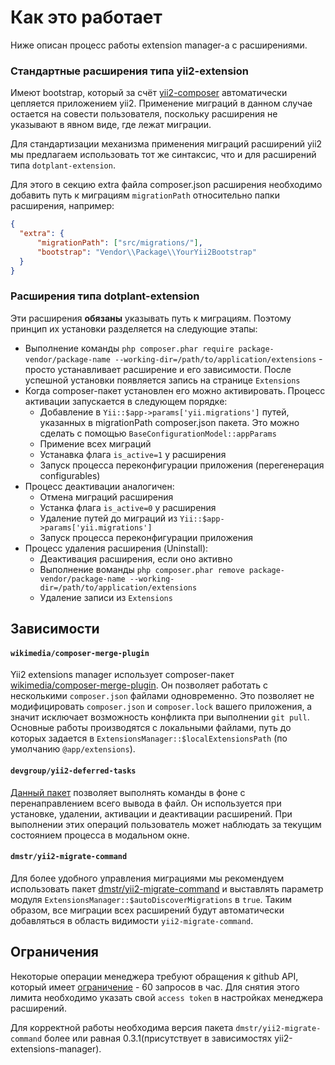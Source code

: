 Как это работает
================

Ниже описан процесс работы extension manager-а с расширениями.

### Стандартные расширения типа yii2-extension

Имеют bootstrap, который за счёт [yii2-composer](https://github.com/yiisoft/yii2-composer) автоматически цепляется приложением yii2.
Применение миграций в данном случае остается на совести пользователя, поскольку расширения не указывают в явном виде, где лежат миграции.

Для стандартизации механизма применения миграций расширений yii2 мы предлагаем использовать тот же синтаксис, что и для расширений типа `dotplant-extension`.

Для этого в секцию extra файла composer.json расширения необходимо добавить путь к миграциям `migrationPath` относительно папки расширения, например:

```json
{
  "extra": {
      "migrationPath": ["src/migrations/"],
      "bootstrap": "Vendor\\Package\\YourYii2Bootstrap"
  }
}
```

### Расширения типа dotplant-extension

Эти расширения **обязаны** указывать путь к миграциям. Поэтому принцип их установки разделяется на следующие этапы:

- Выполнение команды `php composer.phar require package-vendor/package-name --working-dir=/path/to/application/extensions` - просто устанавливает расширение и его зависимости. После успешной установки появляется запись на странице `Extensions`
- Когда composer-пакет установлен его можно активировать. Процесс активации запускается в следующем порядке:
    - Добавление в `Yii::$app->params['yii.migrations']` путей, указанных в migrationPath composer.json пакета. Это можно сделать с помощью `BaseConfigurationModel::appParams`
    - Примение всех миграций
    - Устанавка флага `is_active=1` у расширения
    - Запуск процесса переконфигурации приложения (перегенерация configurables)
- Процесс деактивации аналогичен:
    - Отмена миграций расширения
    - Устанка флага `is_active=0` у расширения
    - Удаление путей до миграций из `Yii::$app->params['yii.migrations']`
    - Запуск процесса переконфигурации приложения
- Процесс удаления расширения (Uninstall):
    - Деактивация расширения, если оно активно
    - Выполнение воманды `php composer.phar remove package-vendor/package-name --working-dir=/path/to/application/extensions`
    - Удаление записи из `Extensions`

## Зависимости

#### `wikimedia/composer-merge-plugin`

Yii2 extensions manager использует composer-пакет [wikimedia/composer-merge-plugin](https://github.com/wikimedia/composer-merge-plugin).
Он позволяет работать с несколькими `composer.json` файлами одновременно.
Это позволяет не модифицировать `composer.json` и `composer.lock` вашего приложения, а значит исключает возможность конфликта при выполнении `git pull`.
Основные работы производятся с локальными файлами, путь до которых задается в `ExtensionsManager::$localExtensionsPath` (по умолчанию `@app/extensions`).

#### `devgroup/yii2-deferred-tasks`

[Данный пакет](https://github.com/DevGroup-ru/yii2-deferred-tasks) позволяет выполнять команды в фоне с перенаправлением всего вывода в файл.
Он используется при установке, удалении, активации и деактивации расширений.
При выполнении этих операций пользователь может наблюдать за текущим состоянием процесса в модальном окне.

#### `dmstr/yii2-migrate-command`

Для более удобного управления миграциями мы рекомендуем использовать пакет [dmstr/yii2-migrate-command](https://github.com/dmstr/yii2-migrate-command) и выставлять параметр модуля `ExtensionsManager::$autoDiscoverMigrations` в `true`.
Таким образом, все миграции всех расширений будут автоматически добавляться в область видимости `yii2-migrate-command`.

## Ограничения

Некоторые операции менеджера требуют обращения к github API, который имеет [ограничение](https://developer.github.com/v3/#rate-limiting) - 60 запросов в час.
Для снятия этого лимита необходимо указать свой `access token` в настройках менеджера расширений.

Для корректной работы необходима версия пакета `dmstr/yii2-migrate-command` более или равная 0.3.1(присутствует в зависимостях yii2-extensions-manager).
